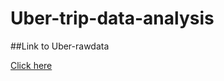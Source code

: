 # Uber-trip-data-analysis

##Link to Uber-rawdata

[Click here](https://github.com/fivethirtyeight/uber-tlc-foil-response/blob/master/uber-trip-data/uber-raw-data-apr14.csv)

